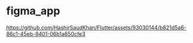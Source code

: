 # figma_app

https://github.com/HashirSaudKhan/Flutter/assets/93030144/b821d5a6-86c1-45eb-9401-06b1a650cfe3

